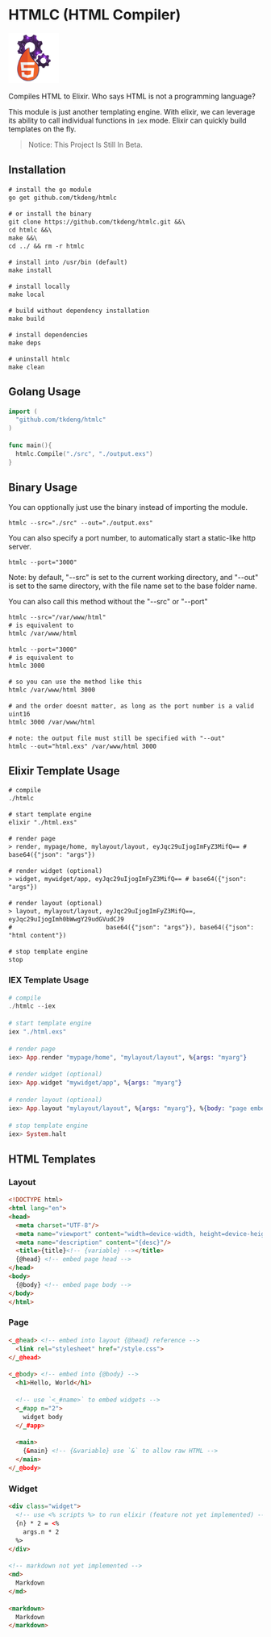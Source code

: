 # HTMLC (HTML Compiler)

[<img src="./assets/icon.png" alt="icon" height="100"/>](./assets/icon.png)

Compiles HTML to Elixir.
Who says HTML is not a programming language?

This module is just another templating engine.
With elixir, we can leverage its ability to call individual functions in `iex` mode.
Elixir can quickly build templates on the fly.

> Notice: This Project Is Still In Beta.

## Installation

```shell
# install the go module
go get github.com/tkdeng/htmlc

# or install the binary
git clone https://github.com/tkdeng/htmlc.git &&\
cd htmlc &&\
make &&\
cd ../ && rm -r htmlc

# install into /usr/bin (default)
make install

# install locally
make local

# build without dependency installation
make build

# install dependencies
make deps

# uninstall htmlc
make clean
```

## Golang Usage

```go
import (
  "github.com/tkdeng/htmlc"
)

func main(){
  htmlc.Compile("./src", "./output.exs")
}
```

## Binary Usage

You can opptionally just use the binary instead of importing the module.

```shell
htmlc --src="./src" --out="./output.exs"
```

You can also specify a port number, to automatically start a static-like http server.

```shell
htmlc --port="3000"
```

Note: by default, "--src" is set to the current working directory,
and "--out" is set to the same directory, with the file name set to the base folder name.

You can also call this method without the "--src" or "--port"

```shell
htmlc --src="/var/www/html"
# is equivalent to
htmlc /var/www/html

htmlc --port="3000"
# is equivalent to
htmlc 3000

# so you can use the method like this
htmlc /var/www/html 3000

# and the order doesnt matter, as long as the port number is a valid uint16
htmlc 3000 /var/www/html

# note: the output file must still be specified with "--out"
htmlc --out="html.exs" /var/www/html 3000
```

## Elixir Template Usage

```shell
# compile
./htmlc

# start template engine
elixir "./html.exs"

# render page
> render, mypage/home, mylayout/layout, eyJqc29uIjogImFyZ3MifQ== # base64({"json": "args"})

# render widget (optional)
> widget, mywidget/app, eyJqc29uIjogImFyZ3MifQ== # base64({"json": "args"})

# render layout (optional)
> layout, mylayout/layout, eyJqc29uIjogImFyZ3MifQ==, eyJqc29uIjogImh0bWwgY29udGVudCJ9
#                          base64({"json": "args"}), base64({"json": "html content"})

# stop template engine
stop
```

### IEX Template Usage

```elixir
# compile
./htmlc --iex

# start template engine
iex "./html.exs"

# render page
iex> App.render "mypage/home", "mylayout/layout", %{args: "myarg"}

# render widget (optional)
iex> App.widget "mywidget/app", %{args: "myarg"}

# render layout (optional)
iex> App.layout "mylayout/layout", %{args: "myarg"}, %{body: "page embed"}

# stop template engine
iex> System.halt
```

## HTML Templates

### Layout

```html
<!DOCTYPE html>
<html lang="en">
<head>
  <meta charset="UTF-8"/>
  <meta name="viewport" content="width=device-width, height=device-height, initial-scale=1.0, minimum-scale=1.0"/>
  <meta name="description" content="{desc}"/>
  <title>{title}<!-- {variable} --></title>
  {@head} <!-- embed page head -->
</head>
<body>
  {@body} <!-- embed page body -->
</body>
</html>
```

### Page

```html
<_@head> <!-- embed into layout {@head} reference -->
  <link rel="stylesheet" href="/style.css">
</_@head>

<_@body> <!-- embed into {@body} -->
  <h1>Hello, World</h1>

  <!-- use `<_#name>` to embed widgets -->
  <_#app n="2">
    widget body
  </_#app>

  <main>
    {&main} <!-- {&variable} use `&` to allow raw HTML -->
  </main>
</_@body>
```

### Widget

```html
<div class="widget">
  <!-- use <% scripts %> to run elixir (feature not yet implemented) -->
  {n} * 2 = <%
    args.n * 2
  %>
</div>

<!-- markdown not yet implemented -->
<md>
  Markdown
</md>

<markdown>
  Markdown
</markdown>
```
